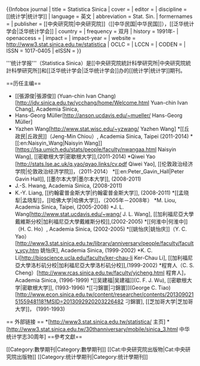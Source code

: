 
{{Infobox journal
| title = Statistica Sinica
| cover = 
| editor = 
| discipline = [[统计学|统计学]]
| language = 英文
| abbreviation = Stat. Sin.
| formernames = 
| publisher = [[中央研究院|中央研究院]]（[[中华民国|中华民国]]），[[泛华统计学会|泛华统计学会]]
| country = 
| frequency = 双月
| history = 1991年-
| openaccess =
| impact = 
| impact-year = 
| website = http://www3.stat.sinica.edu.tw/statistica
| OCLC = 
| LCCN = 
| CODEN = 
| ISSN = 1017-0405
| eISSN =
}}

'''统计学报'''（Statistica Sinica）是[[中央研究院統計科學研究所|中央研究院統計科學研究所]]和[[泛华统计学会|泛华统计学会]]办的[[统计学|统计学]]期刊。

==历任主编==
* [[張源俊|張源俊]] (Yuan-chin Ivan Chang)<ref>[http://idv.sinica.edu.tw/ycchang/home/Welcome.html Yuan-chin Ivan Chang]</ref>, Academia Sinica,
* Hans-Georg Müller<ref>[http://anson.ucdavis.edu/~mueller/ Hans-Georg Müller]</ref> 
* Yazhen Wang<ref>[http://www.stat.wisc.edu/~yzwang/ Yazhen Wang]</ref>
*[[丘政民|丘政民]]（Jeng-Min Chiou）, Academia Sinica, Taipei (2011-2014)
*[[:en:Naisyin_Wang|Naisyin Wang]]<ref>[https://lsa.umich.edu/stats/people/faculty/nwangaa.html Naisyin Wang]</ref>, [[密歇根大学|密歇根大学]],(2011-2014)
*Qiwei Yao <ref>[http://stats.lse.ac.uk/q.yao/qyao.links/cv.pdf Qiwei Yao]</ref>, [[伦敦政治经济学院|伦敦政治经济学院]]，（2011-2014）
*[[:en:Peter_Gavin_Hall|Peter Gavin Hall]],             [[墨尔本大学|墨尔本大学]], (2008-2011) 
* J.-S. Hwang,       Academia Sinica,  (2008-2011) 
* K.-Y. Liang, [[约翰霍普金斯大学|约翰霍普金斯大学]], (2008-2011)
*[[孟晓犁|孟晓犁]]，[[哈佛大学|哈佛大学]]，（2005年－2008年）
*M. Liou,             Academia Sinica, Taipei, (2005-2008) 
*J. L. Wang<ref>[http://www.stat.ucdavis.edu/~wang/ J. L. Wang]</ref>,         [[加利福尼亞大學戴維斯分校|加利福尼亞大學戴維斯分校]],(2002-2005) 
*[[何淮中|何淮中]]（H. C. Ho）,            Academia Sinica, (2002-2005)
*[[姚怡庆|姚怡庆]]（Y. C. Yao）<ref>[http://www3.stat.sinica.edu.tw/library/anniversary/people/faculty/faculty_ycy.htm 姚怡庆]</ref>,           Academia Sinica, (1999-2002) 
*K. C. Li<ref>[http://bioscience.ucla.edu/faculty/ker-chau-li Ker-Chau Li]</ref>, [[加利福尼亞大學洛杉矶分校|加利福尼亞大學洛杉矶分校]],(1999-2002) 
*程育人（C. S. Cheng）<ref>[http://www.rcas.sinica.edu.tw/faculty/yjcheng.html 程育人]</ref>，       Academia Sinica,  (1996-1999) 
*[[吴建福|吴建福]](C. F. J. Wu), [[密歇根大学|密歇根大学]], (1993-1996) 
*[[刁錦寰|刁錦寰]](George C. Tiao)<ref>[http://www.econ.sinica.edu.tw/content/researcher/contents/2013090215155948118?MSID=2013092920203226482 刁錦寰]</ref>, [[芝加哥大学|芝加哥大学]]， (1991-1993)

== 外部链接 ==
*[http://www3.stat.sinica.edu.tw/statistica/ 主页]
*[http://www3.stat.sinica.edu.tw/30thanniversary/mobile/sinica_3.html 中华统计学志30周年]
==參考文獻==
<div class="references-small">
<references />
</div>

[[Category:數學期刊|Category:數學期刊]]
[[Cat:中央研究院出版物|Cat:中央研究院出版物]]
[[Category:统计學期刊|Category:统计學期刊]]